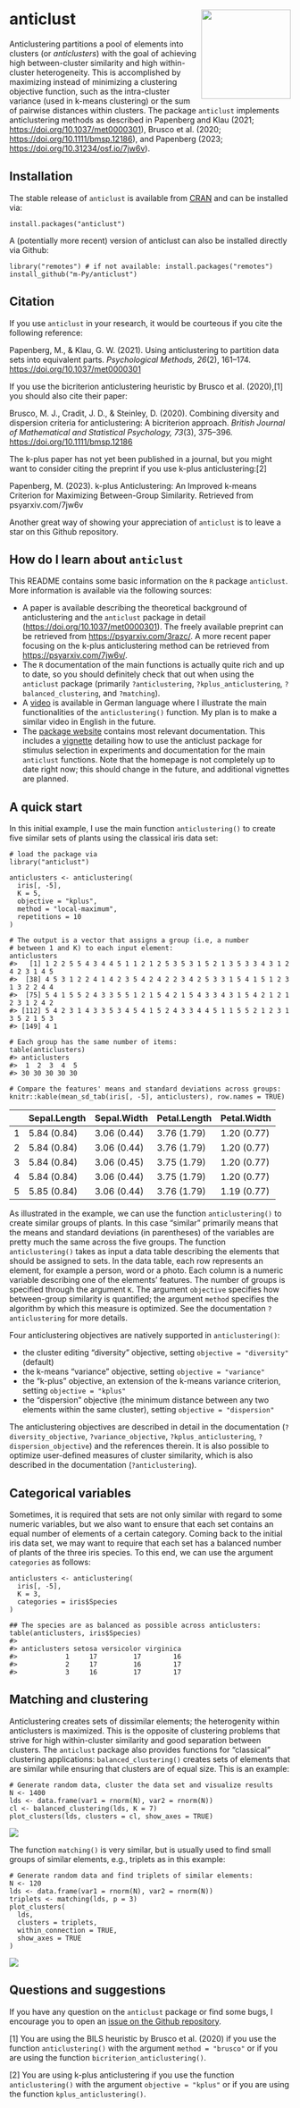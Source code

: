 anticlust <a href='https://m-py.github.io/anticlust/'><img src='man/figures/anticlustStickerV1-0.svg' align="right" height="160" /></a>
=======================================================================================================================================

Anticlustering partitions a pool of elements into clusters (or
*anticlusters*) with the goal of achieving high between-cluster
similarity and high within-cluster heterogeneity. This is accomplished
by maximizing instead of minimizing a clustering objective function,
such as the intra-cluster variance (used in k-means clustering) or the
sum of pairwise distances within clusters. The package `anticlust`
implements anticlustering methods as described in Papenberg and Klau
(2021;
<a href="https://doi.org/10.1037/met0000301" class="uri">https://doi.org/10.1037/met0000301</a>),
Brusco et al. (2020;
<a href="https://doi.org/10.1111/bmsp.12186" class="uri">https://doi.org/10.1111/bmsp.12186</a>),
and Papenberg (2023;
<a href="https://doi.org/10.31234/osf.io/7jw6v" class="uri">https://doi.org/10.31234/osf.io/7jw6v</a>).

Installation
------------

The stable release of `anticlust` is available from
[CRAN](https://CRAN.R-project.org/package=anticlust) and can be
installed via:

    install.packages("anticlust")

A (potentially more recent) version of anticlust can also be installed
directly via Github:

    library("remotes") # if not available: install.packages("remotes")
    install_github("m-Py/anticlust")

Citation
--------

If you use `anticlust` in your research, it would be courteous if you
cite the following reference:

Papenberg, M., & Klau, G. W. (2021). Using anticlustering to partition
data sets into equivalent parts. *Psychological Methods, 26*(2),
161–174.
<a href="https://doi.org/10.1037/met0000301" class="uri">https://doi.org/10.1037/met0000301</a>

If you use the bicriterion anticlustering heuristic by Brusco et
al. (2020),[1] you should also cite their paper:

Brusco, M. J., Cradit, J. D., & Steinley, D. (2020). Combining diversity
and dispersion criteria for anticlustering: A bicriterion approach.
*British Journal of Mathematical and Statistical Psychology, 73*(3),
375–396.
<a href="https://doi.org/10.1111/bmsp.12186" class="uri">https://doi.org/10.1111/bmsp.12186</a>

The k-plus paper has not yet been published in a journal, but you might
want to consider citing the preprint if you use k-plus
anticlustering:[2]

Papenberg, M. (2023). k-plus Anticlustering: An Improved k-means
Criterion for Maximizing Between-Group Similarity. Retrieved from
psyarxiv.com/7jw6v

Another great way of showing your appreciation of `anticlust` is to
leave a star on this Github repository.

How do I learn about `anticlust`
--------------------------------

This README contains some basic information on the `R` package
`anticlust`. More information is available via the following sources:

-   A paper is available describing the theoretical background of
    anticlustering and the `anticlust` package in detail
    (<a href="https://doi.org/10.1037/met0000301" class="uri">https://doi.org/10.1037/met0000301</a>).
    The freely available preprint can be retrieved from
    <a href="https://psyarxiv.com/3razc/" class="uri">https://psyarxiv.com/3razc/</a>.
    A more recent paper focusing on the k-plus anticlustering method can
    be retrieved from
    <a href="https://psyarxiv.com/7jw6v/" class="uri">https://psyarxiv.com/7jw6v/</a>.
-   The `R` documentation of the main functions is actually quite rich
    and up to date, so you should definitely check that out when using
    the `anticlust` package (primarily `?anticlustering`,
    `?kplus_anticlustering`, `?balanced_clustering`, and `?matching`).
-   A [video](https://youtu.be/YGrhSmi1oA8) is available in German
    language where I illustrate the main functionalities of the
    `anticlustering()` function. My plan is to make a similar video in
    English in the future.
-   The [package website](https://m-py.github.io/anticlust/) contains
    most relevant documentation. This includes a
    [vignette](https://m-py.github.io/anticlust/articles/stimulus-selection.html)
    detailing how to use the anticlust package for stimulus selection in
    experiments and documentation for the main `anticlust` functions.
    Note that the homepage is not completely up to date right now; this
    should change in the future, and additional vignettes are planned.

A quick start
-------------

In this initial example, I use the main function `anticlustering()` to
create five similar sets of plants using the classical iris data set:

    # load the package via
    library("anticlust")

    anticlusters <- anticlustering(
      iris[, -5],
      K = 5,
      objective = "kplus",
      method = "local-maximum",
      repetitions = 10
    )

    # The output is a vector that assigns a group (i.e, a number
    # between 1 and K) to each input element:
    anticlusters
    #>   [1] 1 2 2 5 5 4 3 4 4 5 1 1 2 1 2 5 3 5 3 1 5 2 1 3 5 3 3 4 3 1 2 4 2 3 1 4 5
    #>  [38] 4 5 3 1 2 2 4 1 4 2 3 5 4 2 4 2 2 3 4 2 5 3 3 1 5 4 1 5 1 2 3 1 3 2 2 4 4
    #>  [75] 5 4 1 5 5 2 4 3 3 5 5 1 2 1 5 4 2 1 5 4 3 3 4 3 1 5 4 2 1 2 1 2 3 1 2 4 2
    #> [112] 5 4 2 3 1 4 3 3 5 3 4 5 4 1 5 2 4 3 3 4 4 5 1 1 5 5 2 1 2 3 1 3 5 2 1 5 3
    #> [149] 4 1

    # Each group has the same number of items:
    table(anticlusters)
    #> anticlusters
    #>  1  2  3  4  5 
    #> 30 30 30 30 30

    # Compare the features' means and standard deviations across groups:
    knitr::kable(mean_sd_tab(iris[, -5], anticlusters), row.names = TRUE)

<table>
<thead>
<tr class="header">
<th style="text-align: left;"></th>
<th style="text-align: left;">Sepal.Length</th>
<th style="text-align: left;">Sepal.Width</th>
<th style="text-align: left;">Petal.Length</th>
<th style="text-align: left;">Petal.Width</th>
</tr>
</thead>
<tbody>
<tr class="odd">
<td style="text-align: left;">1</td>
<td style="text-align: left;">5.84 (0.84)</td>
<td style="text-align: left;">3.06 (0.44)</td>
<td style="text-align: left;">3.76 (1.79)</td>
<td style="text-align: left;">1.20 (0.77)</td>
</tr>
<tr class="even">
<td style="text-align: left;">2</td>
<td style="text-align: left;">5.84 (0.84)</td>
<td style="text-align: left;">3.06 (0.44)</td>
<td style="text-align: left;">3.76 (1.79)</td>
<td style="text-align: left;">1.20 (0.77)</td>
</tr>
<tr class="odd">
<td style="text-align: left;">3</td>
<td style="text-align: left;">5.84 (0.84)</td>
<td style="text-align: left;">3.06 (0.45)</td>
<td style="text-align: left;">3.75 (1.79)</td>
<td style="text-align: left;">1.20 (0.77)</td>
</tr>
<tr class="even">
<td style="text-align: left;">4</td>
<td style="text-align: left;">5.84 (0.84)</td>
<td style="text-align: left;">3.06 (0.44)</td>
<td style="text-align: left;">3.75 (1.79)</td>
<td style="text-align: left;">1.20 (0.77)</td>
</tr>
<tr class="odd">
<td style="text-align: left;">5</td>
<td style="text-align: left;">5.85 (0.84)</td>
<td style="text-align: left;">3.06 (0.44)</td>
<td style="text-align: left;">3.76 (1.79)</td>
<td style="text-align: left;">1.19 (0.77)</td>
</tr>
</tbody>
</table>

As illustrated in the example, we can use the function
`anticlustering()` to create similar groups of plants. In this case
“similar” primarily means that the means and standard deviations (in
parentheses) of the variables are pretty much the same across the five
groups. The function `anticlustering()` takes as input a data table
describing the elements that should be assigned to sets. In the data
table, each row represents an element, for example a person, word or a
photo. Each column is a numeric variable describing one of the elements’
features. The number of groups is specified through the argument `K`.
The argument `objective` specifies how between-group similarity is
quantified; the argument `method` specifies the algorithm by which this
measure is optimized. See the documentation `?anticlustering` for more
details.

Four anticlustering objectives are natively supported in
`anticlustering()`:

-   the cluster editing “diversity” objective, setting
    `objective = "diversity"` (default)
-   the k-means “variance” objective, setting `objective = "variance"`
-   the “k-plus” objective, an extension of the k-means variance
    criterion, setting `objective = "kplus"`
-   the “dispersion” objective (the minimum distance between any two
    elements within the same cluster), setting
    `objective = "dispersion"`

The anticlustering objectives are described in detail in the
documentation (`?diversity_objective`, `?variance_objective`,
`?kplus_anticlustering`, `?dispersion_objective`) and the references
therein. It is also possible to optimize user-defined measures of
cluster similarity, which is also described in the documentation
(`?anticlustering`).

Categorical variables
---------------------

Sometimes, it is required that sets are not only similar with regard to
some numeric variables, but we also want to ensure that each set
contains an equal number of elements of a certain category. Coming back
to the initial iris data set, we may want to require that each set has a
balanced number of plants of the three iris species. To this end, we can
use the argument `categories` as follows:

    anticlusters <- anticlustering(
      iris[, -5],
      K = 3,
      categories = iris$Species
    )

    ## The species are as balanced as possible across anticlusters:
    table(anticlusters, iris$Species)
    #>             
    #> anticlusters setosa versicolor virginica
    #>            1     17         17        16
    #>            2     17         16        17
    #>            3     16         17        17

Matching and clustering
-----------------------

Anticlustering creates sets of dissimilar elements; the heterogenity
within anticlusters is maximized. This is the opposite of clustering
problems that strive for high within-cluster similarity and good
separation between clusters. The `anticlust` package also provides
functions for “classical” clustering applications:
`balanced_clustering()` creates sets of elements that are similar while
ensuring that clusters are of equal size. This is an example:

    # Generate random data, cluster the data set and visualize results
    N <- 1400
    lds <- data.frame(var1 = rnorm(N), var2 = rnorm(N))
    cl <- balanced_clustering(lds, K = 7)
    plot_clusters(lds, clusters = cl, show_axes = TRUE)

<img src="man/figures/clustering-1.png" style="display: block; margin: auto;" />

The function `matching()` is very similar, but is usually used to find
small groups of similar elements, e.g., triplets as in this example:

    # Generate random data and find triplets of similar elements:
    N <- 120
    lds <- data.frame(var1 = rnorm(N), var2 = rnorm(N))
    triplets <- matching(lds, p = 3)
    plot_clusters(
      lds,
      clusters = triplets,
      within_connection = TRUE,
      show_axes = TRUE
    )

<img src="man/figures/matching-1.png" style="display: block; margin: auto;" />

Questions and suggestions
-------------------------

If you have any question on the `anticlust` package or find some bugs, I
encourage you to open an [issue on the Github
repository](https://github.com/m-Py/anticlust/issues).

[1] You are using the BILS heuristic by Brusco et al. (2020) if you use
the function `anticlustering()` with the argument `method = "brusco"` or
if you are using the function `bicriterion_anticlustering()`.

[2] You are using k-plus anticlustering if you use the function
`anticlustering()` with the argument `objective = "kplus"` or if you are
using the function `kplus_anticlustering()`.
